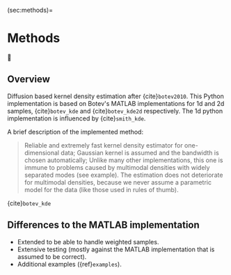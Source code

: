 (sec:methods)=
# Methods

📔

## Overview

Diffusion based kernel density estimation after {cite}`botev2010`. This Python
implementation is based on Botev's MATLAB implementations for 1d and 2d
samples, {cite}`botev_kde` and {cite}`botev_kde2d` respectively. The 1d python
implementation is influenced by {cite}`smith_kde`.

A brief description of the implemented method:

> Reliable and extremely fast kernel density estimator for one-dimensional data;
Gaussian kernel is assumed and the bandwidth is chosen automatically;
Unlike many other implementations, this one is immune to problems
caused by multimodal densities with widely separated modes (see example). The
estimation does not deteriorate for multimodal densities, because we never assume
a parametric model for the data (like those used in rules of thumb).

{cite}`botev_kde`

## Differences to the MATLAB implementation

* Extended to be able to handle weighted samples.
* Extensive testing (mostly against the MATLAB implementation that is assumed to be
  correct).
* Additional examples ({ref}`examples`).
